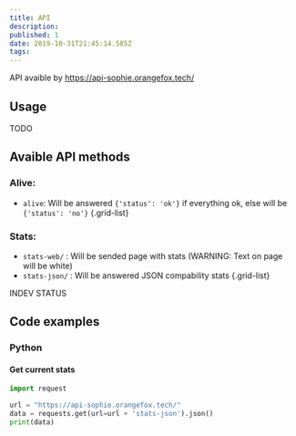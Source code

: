 ```yaml
---
title: API
description: 
published: 1
date: 2019-10-31T21:45:14.585Z
tags: 
---
```


API avaible by https://api-sophie.orangefox.tech/

## Usage
TODO

## Avaible API methods

### Alive:
- `alive`: Will be answered `{'status': 'ok'}` if everything ok, else will be `{'status': 'no'}`
{.grid-list}

### Stats:
- `stats-web/` : Will be sended page with stats (WARNING: Text on page will be white)
- `stats-json/` : Will be answered JSON compability stats
{.grid-list}

INDEV STATUS

## Code examples
### Python
#### Get current stats
``` python
import request

url = "https://api-sophie.orangefox.tech/"
data = requests.get(url=url + 'stats-json').json()
print(data)
```
